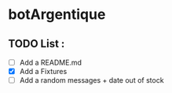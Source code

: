 # botArgentique

## TODO List :
- [ ] Add a README.md
- [X] Add a Fixtures
- [ ] Add a random messages + date out of stock